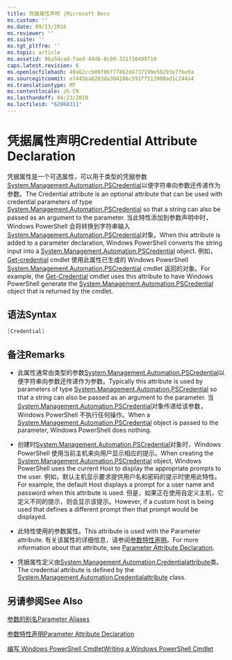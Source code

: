 ```yaml
---
title: 凭据属性声明 |Microsoft Docs
ms.custom: ''
ms.date: 09/13/2016
ms.reviewer: ''
ms.suite: ''
ms.tgt_pltfrm: ''
ms.topic: article
ms.assetid: 96a5dcad-faed-44d8-8c80-321f10499710
caps.latest.revision: 6
ms.openlocfilehash: 49a62ccb09f06f77862d4737199e58293e7fbe0a
ms.sourcegitcommit: e7445ba8203da304286c591ff513900ad1c244a4
ms.translationtype: MT
ms.contentlocale: zh-CN
ms.lasthandoff: 04/23/2019
ms.locfileid: "62068311"
---
```

# <a name="credential-attribute-declaration"></a><span data-ttu-id="bdb5b-102">凭据属性声明</span><span class="sxs-lookup"><span data-stu-id="bdb5b-102">Credential Attribute Declaration</span></span>

<span data-ttu-id="bdb5b-103">凭据属性是一个可选属性，可以用于类型的凭据参数[System.Management.Automation.PSCredential](/dotnet/api/System.Management.Automation.PSCredential)以便字符串向参数还传递作为参数。</span><span class="sxs-lookup"><span data-stu-id="bdb5b-103">The Credential attribute is an optional attribute that can be used with credential parameters of type [System.Management.Automation.PSCredential](/dotnet/api/System.Management.Automation.PSCredential) so that a string can also be passed as an argument to the parameter.</span></span> <span data-ttu-id="bdb5b-104">当此特性添加到参数声明中时，Windows PowerShell 会将转换到字符串输入[System.Management.Automation.PSCredential](/dotnet/api/System.Management.Automation.PSCredential)对象。</span><span class="sxs-lookup"><span data-stu-id="bdb5b-104">When this attribute is added to a parameter declaration, Windows PowerShell converts the string input into a [System.Management.Automation.PSCredential](/dotnet/api/System.Management.Automation.PSCredential) object.</span></span> <span data-ttu-id="bdb5b-105">例如， [Get-credential](/powershell/module/Microsoft.PowerShell.Security/Get-Credential) cmdlet 使用此属性已生成的 Windows PowerShell [System.Management.Automation.PSCredential](/dotnet/api/System.Management.Automation.PSCredential) cmdlet 返回的对象。</span><span class="sxs-lookup"><span data-stu-id="bdb5b-105">For example, the [Get-Credential](/powershell/module/Microsoft.PowerShell.Security/Get-Credential) cmdlet uses this attribute to have Windows PowerShell generate the [System.Management.Automation.PSCredential](/dotnet/api/System.Management.Automation.PSCredential) object that is returned by the cmdlet.</span></span>

## <a name="syntax"></a><span data-ttu-id="bdb5b-106">语法</span><span class="sxs-lookup"><span data-stu-id="bdb5b-106">Syntax</span></span>

```csharp
[Credential]
```

## <a name="remarks"></a><span data-ttu-id="bdb5b-107">备注</span><span class="sxs-lookup"><span data-stu-id="bdb5b-107">Remarks</span></span>

- <span data-ttu-id="bdb5b-108">此属性通常由类型的参数[System.Management.Automation.PSCredential](/dotnet/api/System.Management.Automation.PSCredential)以便字符串向参数还传递作为参数。</span><span class="sxs-lookup"><span data-stu-id="bdb5b-108">Typically this attribute is used by parameters of type [System.Management.Automation.PSCredential](/dotnet/api/System.Management.Automation.PSCredential) so that a string can also be passed as an argument to the parameter.</span></span> <span data-ttu-id="bdb5b-109">当[System.Management.Automation.PSCredential](/dotnet/api/System.Management.Automation.PSCredential)对象传递给该参数，Windows PowerShell 不执行任何操作。</span><span class="sxs-lookup"><span data-stu-id="bdb5b-109">When a [System.Management.Automation.PSCredential](/dotnet/api/System.Management.Automation.PSCredential) object is passed to the parameter, Windows PowerShell does nothing.</span></span>

- <span data-ttu-id="bdb5b-110">创建时[System.Management.Automation.PSCredential](/dotnet/api/System.Management.Automation.PSCredential)对象时，Windows PowerShell 使用当前主机来向用户显示相应的提示。</span><span class="sxs-lookup"><span data-stu-id="bdb5b-110">When creating the [System.Management.Automation.PSCredential](/dotnet/api/System.Management.Automation.PSCredential) object, Windows PowerShell uses the current Host to display the appropriate prompts to the user.</span></span> <span data-ttu-id="bdb5b-111">例如，默认主机显示要求提供用户名和密码的提示时使用此特性。</span><span class="sxs-lookup"><span data-stu-id="bdb5b-111">For example, the default Host displays a prompt for a user name and password when this attribute is used.</span></span> <span data-ttu-id="bdb5b-112">但是，如果正在使用自定义主机，它定义不同的提示，则会显示该提示。</span><span class="sxs-lookup"><span data-stu-id="bdb5b-112">However, if a custom host is being used that defines a different prompt then that prompt would be displayed.</span></span>

- <span data-ttu-id="bdb5b-113">此特性使用的参数属性。</span><span class="sxs-lookup"><span data-stu-id="bdb5b-113">This attribute is used with the Parameter attribute.</span></span> <span data-ttu-id="bdb5b-114">有关该属性的详细信息，请参阅[参数特性声明](./parameter-attribute-declaration.md)。</span><span class="sxs-lookup"><span data-stu-id="bdb5b-114">For more information about that attribute, see [Parameter Attribute Declaration](./parameter-attribute-declaration.md).</span></span>

- <span data-ttu-id="bdb5b-115">凭据属性定义由[System.Management.Automation.Credentialattribute](/dotnet/api/System.Management.Automation.CredentialAttribute)类。</span><span class="sxs-lookup"><span data-stu-id="bdb5b-115">The credential attribute is defined by the [System.Management.Automation.Credentialattribute](/dotnet/api/System.Management.Automation.CredentialAttribute) class.</span></span>

## <a name="see-also"></a><span data-ttu-id="bdb5b-116">另请参阅</span><span class="sxs-lookup"><span data-stu-id="bdb5b-116">See Also</span></span>

[<span data-ttu-id="bdb5b-117">参数的别名</span><span class="sxs-lookup"><span data-stu-id="bdb5b-117">Parameter Aliases</span></span>](./parameter-aliases.md)

[<span data-ttu-id="bdb5b-118">参数特性声明</span><span class="sxs-lookup"><span data-stu-id="bdb5b-118">Parameter Attribute Declaration</span></span>](./parameter-attribute-declaration.md)

[<span data-ttu-id="bdb5b-119">编写 Windows PowerShell Cmdlet</span><span class="sxs-lookup"><span data-stu-id="bdb5b-119">Writing a Windows PowerShell Cmdlet</span></span>](./writing-a-windows-powershell-cmdlet.md)
